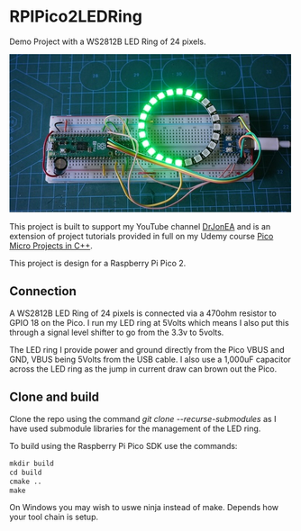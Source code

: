 # RPIPico2LEDRing
Demo Project with a WS2812B LED Ring of 24 pixels.

![LED Ring](images/GreenDial.jpg "LED Ring")

This project is built to support my YouTube channel [DrJonEA](https://youtube.com/@drjonea) and is an extension of project tutorials provided in full on my Udemy course [Pico Micro Projects in C++](https://www.udemy.com/course/rpi-pico-microprojects-c1/?referralCode=2F48111FD8290C72D4C7).

This project is design for a Raspberry Pi Pico 2.

## Connection
A WS2812B LED Ring of 24 pixels is connected via a 470ohm resistor to GPIO 18 on the Pico.  I run my LED ring at 5Volts which means I also put this through a signal level shifter to go from the 3.3v to 5volts.

The LED ring I provide power and ground directly from the Pico VBUS and GND, VBUS being 5Volts from the USB cable. I also use a 1,000uF capacitor across the LED ring as the jump in current draw can brown out the Pico.

## Clone and build
Clone the repo using the command *git clone --recurse-submodules* as I have used submodule libraries for the management of the LED ring.

To build using the Raspberry Pi Pico SDK use the commands:
```
mkdir build
cd build
cmake ..
make 
```

On Windows you may wish to uswe ninja instead of make. Depends how your tool chain is setup.
